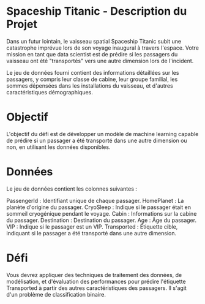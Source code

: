 # Spaceship Titanic - Description du Projet
Dans un futur lointain, le vaisseau spatial Spaceship Titanic subit une catastrophe imprévue lors de son voyage inaugural à travers l'espace. Votre mission en tant que data scientist est de prédire si les passagers du vaisseau ont été "transportés" vers une autre dimension lors de l'incident.

Le jeu de données fourni contient des informations détaillées sur les passagers, y compris leur classe de cabine, leur groupe familial, les sommes dépensées dans les installations du vaisseau, et d'autres caractéristiques démographiques.

# Objectif
L'objectif du défi est de développer un modèle de machine learning capable de prédire si un passager a été transporté dans une autre dimension ou non, en utilisant les données disponibles.

# Données
Le jeu de données contient les colonnes suivantes :

PassengerId : Identifiant unique de chaque passager.
HomePlanet : La planète d'origine du passager.
CryoSleep : Indique si le passager était en sommeil cryogénique pendant le voyage.
Cabin : Informations sur la cabine du passager.
Destination : Destination du passager.
Age : Âge du passager.
VIP : Indique si le passager est un VIP.
Transported : Étiquette cible, indiquant si le passager a été transporté dans une autre dimension.

# Défi
Vous devrez appliquer des techniques de traitement des données, de modélisation, et d'évaluation des performances pour prédire l'étiquette Transported à partir des autres caractéristiques des passagers. Il s'agit d'un problème de classification binaire.
